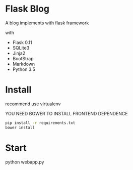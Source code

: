 # Flask Blog

A blog implements with flask framework

with 

* Flask 0.11
* SQLite3
* Jinja2
* BootStrap
* Markdown
* Python 3.5

# Install

recommend use virtualenv

YOU NEED BOWER TO INSTALL FRONTEND DEPENDENCE

```bash
pip install -r requirements.txt
bower install 
```

# Start

python webapp.py